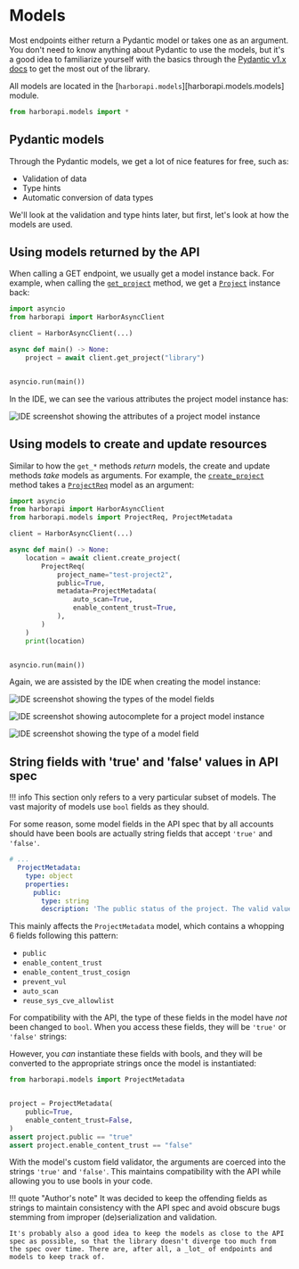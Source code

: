 # Models

Most endpoints either return a Pydantic model or takes one as an argument. You don't need to know anything about Pydantic to use the models, but it's a good idea to familiarize yourself with the basics through the [Pydantic v1.x docs](https://docs.pydantic.dev/1.10/) to get the most out of the library.

All models are located in the [`harborapi.models`][harborapi.models.models] module.

```py
from harborapi.models import *
```

## Pydantic models

Through the Pydantic models, we get a lot of nice features for free, such as:

- Validation of data
- Type hints
- Automatic conversion of data types

We'll look at the validation and type hints later, but first, let's look at how the models are used.

## Using models returned by the API

When calling a GET endpoint, we usually get a model instance back. For example, when calling the [`get_project`](../methods/get.md/#get_project) method, we get a [`Project`](../models/project.md/#project) instance back:

```py
import asyncio
from harborapi import HarborAsyncClient

client = HarborAsyncClient(...)

async def main() -> None:
    project = await client.get_project("library")


asyncio.run(main())
```

In the IDE, we can see the various attributes the project model instance has:

![IDE screenshot showing the attributes of a project model instance](../img/usage/models/autocomplete.png)


## Using models to create and update resources

Similar to how the `get_*` methods _return_ models, the create and update methods _take_ models as arguments. For example, the [`create_project`](../methods/create-update.md/#create_project) method takes a [`ProjectReq`](../models/project.md/#projectreq) model as an argument:

```py
import asyncio
from harborapi import HarborAsyncClient
from harborapi.models import ProjectReq, ProjectMetadata

client = HarborAsyncClient(...)

async def main() -> None:
    location = await client.create_project(
        ProjectReq(
            project_name="test-project2",
            public=True,
            metadata=ProjectMetadata(
                auto_scan=True,
                enable_content_trust=True,
            ),
        )
    )
    print(location)


asyncio.run(main())
```

Again, we are assisted by the IDE when creating the model instance:

![IDE screenshot showing the types of the model fields](../img/usage/models/autocomplete2.png)

![IDE screenshot showing autocomplete for a project model instance](../img/usage/models/autocomplete3.png)

![IDE screenshot showing the type of a model field](../img/usage/models/autocomplete4.png)

## String fields with 'true' and 'false' values in API spec

!!! info
    This section only refers to a very particular subset of models. The vast majority of models use `bool` fields as they should.

For some reason, some model fields in the API spec that by all accounts should have been bools are actually string fields that accept `'true'` and `'false'`.

```yaml title="swagger.yaml (excerpt)"
# ...
  ProjectMetadata:
    type: object
    properties:
      public:
        type: string
        description: 'The public status of the project. The valid values are "true", "false".'
```

This mainly affects the `ProjectMetadata` model, which contains a whopping 6 fields following this pattern:

- `public`
- `enable_content_trust`
- `enable_content_trust_cosign`
- `prevent_vul`
- `auto_scan`
- `reuse_sys_cve_allowlist`

For compatibility with the API, the type of these fields in the model have _not_  been changed to `bool`. When you access these fields, they will be `'true'` or `'false'` strings:

However, you _can_ instantiate these fields with bools, and they will be converted to the appropriate strings once the model is instantiated:

```py
from harborapi.models import ProjectMetadata


project = ProjectMetadata(
    public=True,
    enable_content_trust=False,
)
assert project.public == "true"
assert project.enable_content_trust == "false"
```

With the model's custom field validator, the arguments are coerced into the strings `'true'` and `'false'`. This maintains compatibility with the API while allowing you to use bools in your code.


!!! quote "Author's note"
    It was decided to keep the offending fields as strings to maintain consistency with the API spec and avoid obscure bugs stemming from improper (de)serialization and validation.

    It's probably also a good idea to keep the models as close to the API spec as possible, so that the library doesn't diverge too much from the spec over time. There are, after all, a _lot_ of endpoints and models to keep track of.
